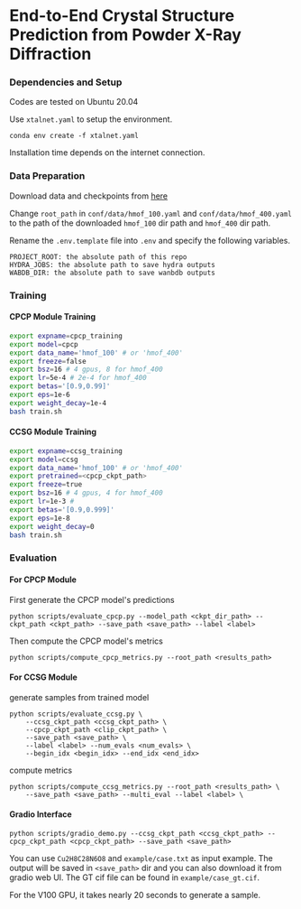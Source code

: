 # End-to-End Crystal Structure Prediction from Powder X-Ray Diffraction

### Dependencies and Setup
Codes are tested on Ubuntu 20.04

Use `xtalnet.yaml` to setup the environment.
```
conda env create -f xtalnet.yaml
```

Installation time depends on the internet connection.

### Data Preparation
Download data and checkpoints from [here](https://zenodo.org/records/13629658)

Change `root_path` in `conf/data/hmof_100.yaml` and `conf/data/hmof_400.yaml` to the path of the downloaded `hmof_100` dir path and `hmof_400` dir path.

Rename the `.env.template` file into `.env` and specify the following variables.

```
PROJECT_ROOT: the absolute path of this repo
HYDRA_JOBS: the absolute path to save hydra outputs
WABDB_DIR: the absolute path to save wanbdb outputs
```

### Training
#### CPCP Module Training

```bash
export expname=cpcp_training
export model=cpcp
export data_name='hmof_100' # or 'hmof_400'
export freeze=false
export bsz=16 # 4 gpus, 8 for hmof_400
export lr=5e-4 # 2e-4 for hmof_400
export betas='[0.9,0.99]'
export eps=1e-6
export weight_decay=1e-4
bash train.sh
```

#### CCSG Module Training
```bash
export expname=ccsg_training
export model=ccsg
export data_name='hmof_100' # or 'hmof_400'
export pretrained=<cpcp_ckpt_path>
export freeze=true
export bsz=16 # 4 gpus, 4 for hmof_400
export lr=1e-3 #
export betas='[0.9,0.999]'
export eps=1e-8
export weight_decay=0
bash train.sh
```

### Evaluation

#### For CPCP Module

First generate the CPCP model's predictions
```
python scripts/evaluate_cpcp.py --model_path <ckpt_dir_path> --ckpt_path <ckpt_path> --save_path <save_path> --label <label>
```

Then compute the CPCP model's metrics
```
python scripts/compute_cpcp_metrics.py --root_path <results_path>
```

#### For CCSG Module
generate samples from trained model
```
python scripts/evaluate_ccsg.py \
    --ccsg_ckpt_path <ccsg_ckpt_path> \
    --cpcp_ckpt_path <clip_ckpt_path> \
    --save_path <save_path> \
    --label <label> --num_evals <num_evals> \
    --begin_idx <begin_idx> --end_idx <end_idx> 
```

compute metrics
```
python scripts/compute_ccsg_metrics.py --root_path <results_path> \
    --save_path <save_path> --multi_eval --label <label> \
```

#### Gradio Interface
```
python scripts/gradio_demo.py --ccsg_ckpt_path <ccsg_ckpt_path> --cpcp_ckpt_path <cpcp_ckpt_path> --save_path <save_path>
```
You can use `Cu2H8C28N6O8` and `example/case.txt` as input example.
The output will be saved in `<save_path>` dir and you can also download it from gradio web UI. The GT cif file can be found in `example/case_gt.cif`.

For the V100 GPU, it takes nearly 20 seconds to generate a sample.